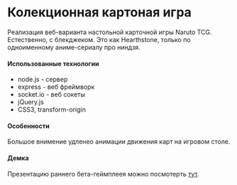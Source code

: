 Колекционная картоная игра
======

Реализация веб-варианта настольной карточной игры Naruto TCG. 
Естественно, с блекджеком. 
Это как Hearthstone, только по одноименному аниме-сериалу про ниндзя.


#### Использованные технологии

* node.js - сервер
* express - веб фреймворк
* socket.io - веб сокеты
* jQuery.js
* CSS3, transform-origin

#### Особенности
Большое внимение удленео анимации движения карт на игровом столе.

#### Демка
Презентацию раннего бета-геймплеея можно посмотерть <a href="https://youtu.be/1dUdnpgcreI">тут</a>.
